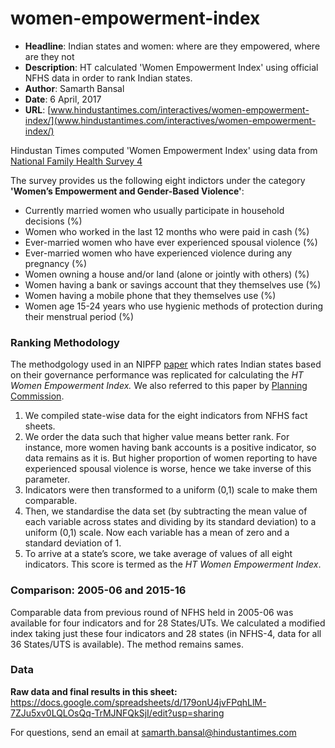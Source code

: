 # women-empowerment-index

- **Headline**: Indian states and women: where are they empowered, where are they not
- **Description**: HT calculated 'Women Empowerment Index' using official NFHS data in order to rank Indian states.
- **Author**: Samarth Bansal
- **Date**: 6 April, 2017
- **URL**: [www.hindustantimes.com/interactives/women-empowerment-index/](www.hindustantimes.com/interactives/women-empowerment-index/)


Hindustan Times computed 'Women Empowerment Index' using data from [National Family Health Survey 4]

The survey provides us the following eight indictors under the category **'Women’s Empowerment and Gender-Based Violence'**:
    
  - Currently married women who usually participate in household decisions (%)
  - Women who worked in the last 12 months who were paid in cash (%)
  - Ever-married women who have ever experienced spousal violence (%)
  - Ever-married women who have experienced violence during any pregnancy (%)
  - Women owning a house and/or land (alone or jointly with others) (%)
  - Women having a bank or savings account that they themselves use (%)
  - Women having a mobile phone that they themselves use (%)
  - Women age 15-24 years who use hygienic methods of protection during their menstrual period (%)
 
### Ranking Methodology
The methodgology used in an NIPFP [paper] which rates Indian states based on their governance performance was replicated for calculating the *HT Women Empowerment Index.* We also referred to this paper by [Planning Commission].

1. We compiled state-wise data for the eight indicators from NFHS fact sheets. 
2. We order the data such that higher value means better rank. For instance, more women having bank accounts is a positive indicator, so data remains as it is. But higher proportion of women reporting to have experienced spousal violence is worse, hence we take inverse of this parameter. 
3. Indicators were then transformed to a uniform (0,1) scale to make them comparable. 
4. Then, we standardise the data set (by subtracting the mean value of each variable across states and dividing by its standard deviation) to a uniform (0,1) scale. Now each variable has a mean of zero and a standard deviation of 1.
5. To arrive at  a state’s score, we take average of values of all eight indicators. This score is termed as the *HT Women Empowerment Index*.

### Comparison: 2005-06 and 2015-16
Comparable data from previous round of NFHS held in 2005-06 was available for four indicators and for 28 States/UTs. We calculated a modified index taking just these four indicators and 28 states (in NFHS-4, data for all 36 States/UTS is available). The method remains sames. 

### Data

**Raw data and final results in this sheet:** https://docs.google.com/spreadsheets/d/179onU4jvFPqhLlM-7ZJu5xv0LQLOsQq-TrMJNFQkSjI/edit?usp=sharing

For questions, send an email at samarth.bansal@hindustantimes.com


   [National Family Health Survey 4]: <http://rchiips.org/nfhs/factsheet_NFHS-4.shtml>
   [paper]: http://www.nipfp.org.in/media/medialibrary/2016/04/WP_2016_164.pdf
   [Planning Commission]: http://planningcommission.nic.in/reports/articles/article_state.pdf
